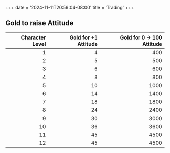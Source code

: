 +++
date = '2024-11-11T20:59:04-08:00'
title = 'Trading'
+++

## Gold to raise Attitude

| Character Level | Gold for +1 Attitude | Gold for 0 → 100 Attitude |
| ---: | ---: | ---: |
| 1 | 4 | 400 |
| 2 | 5 | 500 |
| 3 | 6 | 600 |
| 4 | 8 | 800 |
| 5 | 10 | 1000 |
| 6 | 14 | 1400 |
| 7 | 18 | 1800 |
| 8 | 24 | 2400 |
| 9 | 30 | 3000 |
| 10 | 36 | 3600 |
| 11 | 45 | 4500 |
| 12 | 45 | 4500 |
